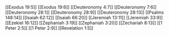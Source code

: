 [[Exodus 19:5]]
[[Exodus 19:6]]
[[Deuteronomy 4:7]]
[[Deuteronomy 7:6]]
[[Deuteronomy 28:1]]
[[Deuteronomy 28:9]]
[[Deuteronomy 28:13]]
[[Psalms 148:14]]
[[Isaiah 62:12]]
[[Isaiah 66:20]]
[[Jeremiah 13:11]]
[[Jeremiah 33:9]]
[[Ezekiel 16:12]]
[[Zephaniah 3:19]]
[[Zephaniah 3:20]]
[[Zechariah 8:13]]
[[1 Peter 2:5]]
[[1 Peter 2:9]]
[[Revelation 1:5]]
